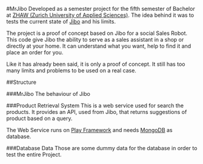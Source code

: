 #MrJibo
Developed as a semester project for the fifth semester of Bachelor at [ZHAW (Zurich University of Applied Sciences)](https://www.zhaw.ch/de/engineering/). The idea behind it was to tests the current state of [Jibo](https://developers.jibo.com/) and his limits.

The project is a proof of concept based on Jibo for a social Sales Robot. This code give Jibo the ability to serve as a sales assistant in a shop or directly at your home. It can understand what you want, help to find it and place an order for you.

Like it has already been said, it is only a proof of concept. It still has too many limits and problems to be used on a real case.



##Structure

###MrJibo
The behaviour of Jibo

###Product Retrieval System
This is a web service used for search the products. It provides an API, used from Jibo, that returns suggestions of product based on a query.

The Web Service runs on [Play Framework](https://www.playframework.com/) and needs [MongoDB](https://www.mongodb.com/) as database.

###Database Data
Those are some dummy data for the database in order to test the entire Project.

